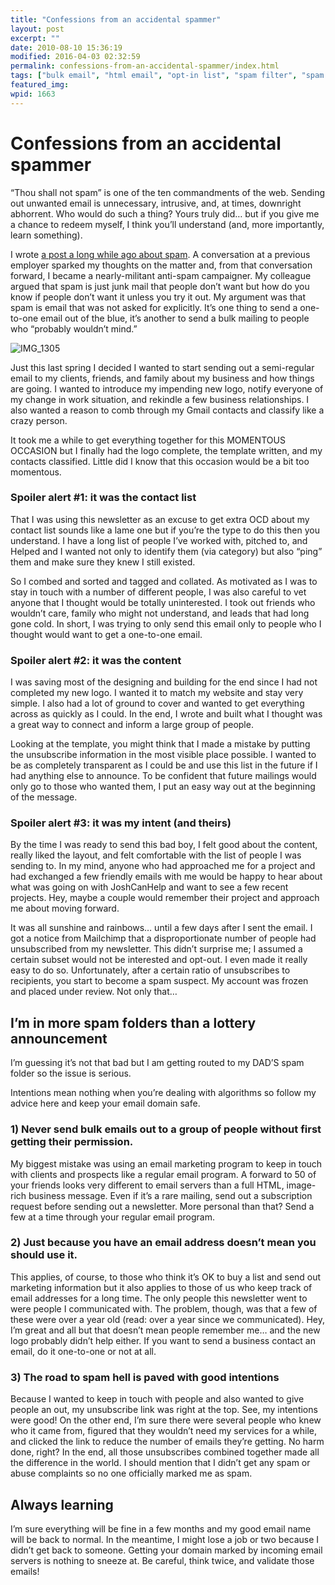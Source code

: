 ```yaml
---
title: "Confessions from an accidental spammer"
layout: post
excerpt: ""
date: 2010-08-10 15:36:19
modified: 2016-04-03 02:32:59
permalink: confessions-from-an-accidental-spammer/index.html
tags: ["bulk email", "html email", "opt-in list", "spam filter", "spam folder", "email"]
featured_img: 
wpid: 1663
---
```


# Confessions from an accidental spammer

“Thou shall not spam” is one of the ten commandments of the web. Sending out unwanted email is unnecessary, intrusive, and, at times, downright abhorrent. Who would do such a thing? Yours truly did… but if you give me a chance to redeem myself, I think you’ll understand (and, more importantly, learn something).

I wrote [a post a long while ago about spam](/spam-what-is-it-what-does-it-do-why-am-i-sending-it-who-cares/). A conversation at a previous employer sparked my thoughts on the matter and, from that conversation forward, I became a nearly-militant anti-spam campaigner. My colleague argued that spam is just junk mail that people don’t want but how do you know if people don’t want it unless you try it out. My argument was that spam is email that was not asked for explicitly. It’s one thing to send a one-to-one email out of the blue, it’s another to send a bulk mailing to people who “probably wouldn’t mind.”

![](/_images/2010/08/IMG_1305.jpg "IMG_1305")  
  
Just this last spring I decided I wanted to start sending out a semi-regular email to my clients, friends, and family about my business and how things are going. I wanted to introduce my impending new logo, notify everyone of my change in work situation, and rekindle a few business relationships. I also wanted a reason to comb through my Gmail contacts and classify like a crazy person.

It took me a while to get everything together for this MOMENTOUS OCCASION but I finally had the logo complete, the template written, and my contacts classified. Little did I know that this occasion would be a bit too momentous.

### Spoiler alert #1: it was the contact list

That I was using this newsletter as an excuse to get extra OCD about my contact list sounds like a lame one but if you’re the type to do this then you understand. I have a long list of people I’ve worked with, pitched to, and Helped and I wanted not only to identify them (via category) but also “ping” them and make sure they knew I still existed.

So I combed and sorted and tagged and collated. As motivated as I was to stay in touch with a number of different people, I was also careful to vet anyone that I thought would be totally uninterested. I took out friends who wouldn’t care, family who might not understand, and leads that had long gone cold. In short, I was trying to only send this email only to people who I thought would want to get a one-to-one email.

### Spoiler alert #2: it was the content

I was saving most of the designing and building for the end since I had not completed my new logo. I wanted it to match my website and stay very simple. I also had a lot of ground to cover and wanted to get everything across as quickly as I could. In the end, I wrote and built what I thought was a great way to connect and inform a large group of people.

Looking at the template, you might think that I made a mistake by putting the unsubscribe information in the most visible place possible. I wanted to be as completely transparent as I could be and use this list in the future if I had anything else to announce. To be confident that future mailings would only go to those who wanted them, I put an easy way out at the beginning of the message.

### Spoiler alert #3: it was my intent (and theirs)

By the time I was ready to send this bad boy, I felt good about the content, really liked the layout, and felt comfortable with the list of people I was sending to. In my mind, anyone who had approached me for a project and had exchanged a few friendly emails with me would be happy to hear about what was going on with JoshCanHelp and want to see a few recent projects. Hey, maybe a couple would remember their project and approach me about moving forward.

It was all sunshine and rainbows… until a few days after I sent the email. I got a notice from Mailchimp that a disproportionate number of people had unsubscribed from my newsletter. This didn’t surprise me; I assumed a certain subset would not be interested and opt-out. I even made it really easy to do so. Unfortunately, after a certain ratio of unsubscribes to recipients, you start to become a spam suspect. My account was frozen and placed under review. Not only that…

I’m in more spam folders than a lottery announcement
----------------------------------------------------

I’m guessing it’s not that bad but I am getting routed to my DAD’S spam folder so the issue is serious.

Intentions mean nothing when you’re dealing with algorithms so follow my advice here and keep your email domain safe.

### 1) Never send bulk emails out to a group of people without first getting their permission.

My biggest mistake was using an email marketing program to keep in touch with clients and prospects like a regular email program. A forward to 50 of your friends looks very different to email servers than a full HTML, image-rich business message. Even if it’s a rare mailing, send out a subscription request before sending out a newsletter. More personal than that? Send a few at a time through your regular email program.

### 2) Just because you have an email address doesn’t mean you should use it.

This applies, of course, to those who think it’s OK to buy a list and send out marketing information but it also applies to those of us who keep track of email addresses for a long time. The only people this newsletter went to were people I communicated with. The problem, though, was that a few of these were over a year old (read: over a year since we communicated). Hey, I’m great and all but that doesn’t mean people remember me… and the new logo probably didn’t help either. If you want to send a business contact an email, do it one-to-one or not at all.

### 3) The road to spam hell is paved with good intentions

Because I wanted to keep in touch with people and also wanted to give people an out, my unsubscribe link was right at the top. See, my intentions were good! On the other end, I’m sure there were several people who knew who it came from, figured that they wouldn’t need my services for a while, and clicked the link to reduce the number of emails they’re getting. No harm done, right? In the end, all those unsubscribes combined together made all the difference in the world. I should mention that I didn’t get any spam or abuse complaints so no one officially marked me as spam.

Always learning
---------------

I’m sure everything will be fine in a few months and my good email name will be back to normal. In the meantime, I might lose a job or two because I didn’t get back to someone. Getting your domain marked by incoming email servers is nothing to sneeze at. Be careful, think twice, and validate those emails!